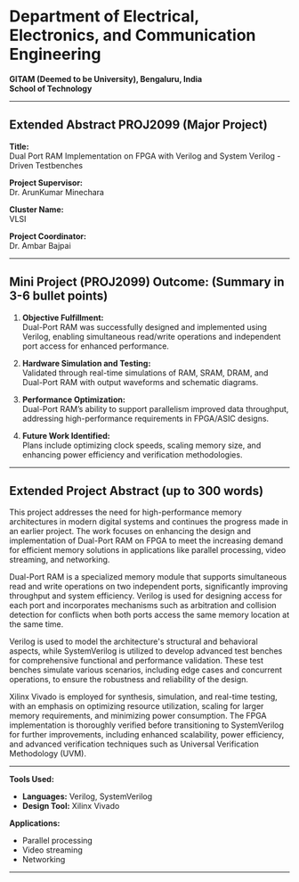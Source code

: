 # Department of Electrical, Electronics, and Communication Engineering  
**GITAM (Deemed to be University), Bengaluru, India**  
**School of Technology**

---

## Extended Abstract PROJ2099 (Major Project)

**Title:**  
Dual Port RAM Implementation on FPGA with Verilog and System Verilog - Driven Testbenches  

**Project Supervisor:**  
Dr. ArunKumar Minechara  

**Cluster Name:**  
VLSI  

**Project Coordinator:**  
Dr. Ambar Bajpai  

---

## Mini Project (PROJ2099) Outcome: (Summary in 3-6 bullet points)

1. **Objective Fulfillment:**  
   Dual-Port RAM was successfully designed and implemented using Verilog, enabling simultaneous read/write operations and independent port access for enhanced performance.

2. **Hardware Simulation and Testing:**  
   Validated through real-time simulations of RAM, SRAM, DRAM, and Dual-Port RAM with output waveforms and schematic diagrams.

3. **Performance Optimization:**  
   Dual-Port RAM’s ability to support parallelism improved data throughput, addressing high-performance requirements in FPGA/ASIC designs.

4. **Future Work Identified:**  
   Plans include optimizing clock speeds, scaling memory size, and enhancing power efficiency and verification methodologies.

---

## Extended Project Abstract (up to 300 words)

This project addresses the need for high-performance memory architectures in modern digital systems and continues the progress made in an earlier project. The work focuses on enhancing the design and implementation of Dual-Port RAM on FPGA to meet the increasing demand for efficient memory solutions in applications like parallel processing, video streaming, and networking.  

Dual-Port RAM is a specialized memory module that supports simultaneous read and write operations on two independent ports, significantly improving throughput and system efficiency. Verilog is used for designing access for each port and incorporates mechanisms such as arbitration and collision detection for conflicts when both ports access the same memory location at the same time.  

Verilog is used to model the architecture's structural and behavioral aspects, while SystemVerilog is utilized to develop advanced test benches for comprehensive functional and performance validation. These test benches simulate various scenarios, including edge cases and concurrent operations, to ensure the robustness and reliability of the design.  

Xilinx Vivado is employed for synthesis, simulation, and real-time testing, with an emphasis on optimizing resource utilization, scaling for larger memory requirements, and minimizing power consumption. The FPGA implementation is thoroughly verified before transitioning to SystemVerilog for further improvements, including enhanced scalability, power efficiency, and advanced verification techniques such as Universal Verification Methodology (UVM).

---

**Tools Used:**  
- **Languages:** Verilog, SystemVerilog  
- **Design Tool:** Xilinx Vivado  

**Applications:**  
- Parallel processing  
- Video streaming  
- Networking  

---
